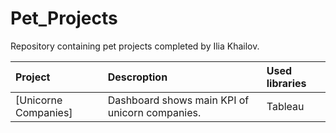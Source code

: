 # Pet_Projects

Repository containing pet projects completed by Ilia Khailov.

| Project              | Descroption                                    | Used libraries |
| :--------------------| :----------------------------------------------| :--------------|
| [Unicorne Companies] | Dashboard shows main KPI of unicorn companies. | Tableau        |